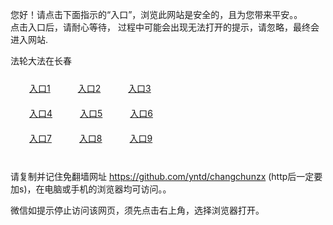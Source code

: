 您好！请点击下面指示的“入口”，浏览此网站是安全的，且为您带来平安。。 <br/>
点击入口后，请耐心等待， 过程中可能会出现无法打开的提示，请忽略，最终会进入网站. </br>

法轮大法在长春<br/>
<div style="padding:10px"><a style="margin:20px" target="_blank" href="https://d3s7fomd6l1qvj.cloudfront.net/2Qpsp?nftcrytv" id="ccLink1" rel="nofollow">入口1</a> <a target="_blank" style="margin:20px" href="https://d18qsiv0b6ax5t.cloudfront.net/2Qpsp?bjzwboez" id="ccLink2" rel="nofollow">入口2</a> <a style="margin:20px" target="_blank" href="https://d29j044ztxhko1.cloudfront.net/2Qpsp?koowjwxh" id="ccLink3" rel="nofollow">入口3</a></div>

<div style="padding:10px" ><a style="margin:20px" target="_blank" href="https://d3s7fomd6l1qvj.cloudfront.net/2Qpsp?nftcrytv" id="ccLink4" rel="nofollow">入口4</a> <a style="margin:20px" href="https://d18qsiv0b6ax5t.cloudfront.net/2Qpsp?bjzwboez" target="_blank" id="ccLink5" rel="nofollow">入口5</a> <a style="margin:20px" href="https://d29j044ztxhko1.cloudfront.net/2Qpsp?koowjwxh" target="_blank" id="ccLink6" rel="nofollow">入口6</a></div>

<div style="padding:10px"><a style="margin:20px" target="_blank" href="https://d3s7fomd6l1qvj.cloudfront.net/2Qpsp?nftcrytv" id="ccLink7" rel="nofollow">入口7</a> <a style="margin:20px" href="https://d18qsiv0b6ax5t.cloudfront.net/2Qpsp?bjzwboez" target="_blank" id="ccLink8" rel="nofollow">入口8</a> <a style="margin:20px" target="_blank" href="https://d29j044ztxhko1.cloudfront.net/2Qpsp?koowjwxh" id="ccLink9" rel="nofollow">入口9</a></div>

<br/>



请复制并记住免翻墙网址 https://github.com/yntd/changchunzx (http后一定要加s)，在电脑或手机的浏览器均可访问。。<br/>

微信如提示停止访问该网页，须先点击右上角，选择浏览器打开。
